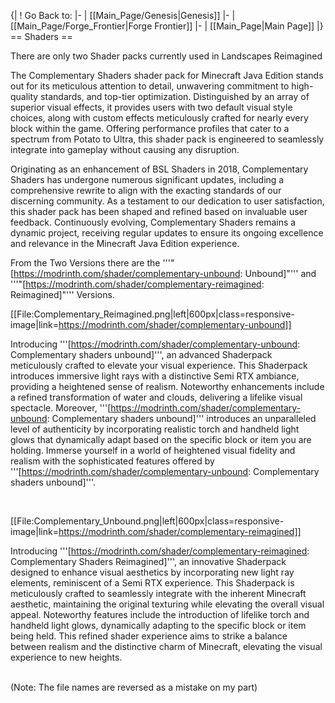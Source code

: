 {|
! Go Back to:
|-
| [[Main_Page/Genesis|Genesis]]
|-
| [[Main_Page/Forge_Frontier|Forge Frontier]]
|-
| [[Main_Page|Main Page]]
|}
== Shaders ==

There are only two Shader packs currently used in Landscapes Reimagined

The Complementary Shaders shader pack for Minecraft Java Edition stands out for its meticulous attention to detail, unwavering commitment to high-quality standards, and top-tier optimization. Distinguished by an array of superior visual effects, it provides users with two default visual style choices, along with custom effects meticulously crafted for nearly every block within the game. Offering performance profiles that cater to a spectrum from Potato to Ultra, this shader pack is engineered to seamlessly integrate into gameplay without causing any disruption.

Originating as an enhancement of BSL Shaders in 2018, Complementary Shaders has undergone numerous significant updates, including a comprehensive rewrite to align with the exacting standards of our discerning community. As a testament to our dedication to user satisfaction, this shader pack has been shaped and refined based on invaluable user feedback. Continuously evolving, Complementary Shaders remains a dynamic project, receiving regular updates to ensure its ongoing excellence and relevance in the Minecraft Java Edition experience.

From the Two Versions there are the '''"<span class="plainlinks">[https://modrinth.com/shader/complementary-unbound: Unbound]</span>"''' and '''"<span class="plainlinks">[https://modrinth.com/shader/complementary-reimagined: Reimagined]</span>"''' Versions. 

[[File:Complementary_Reimagined.png|left|600px|class=responsive-image|link=https://modrinth.com/shader/complementary-unbound]]

Introducing '''<span class="plainlinks">[https://modrinth.com/shader/complementary-unbound: Complementary shaders unbound]</span>''', an advanced Shaderpack meticulously crafted to elevate your visual experience. This Shaderpack introduces immersive light rays with a distinctive Semi RTX ambiance, providing a heightened sense of realism. Noteworthy enhancements include a refined transformation of water and clouds, delivering a lifelike visual spectacle. Moreover, '''<span class="plainlinks">[https://modrinth.com/shader/complementary-unbound: Complementary shaders unbound]</span>''' introduces an unparalleled level of authenticity by incorporating realistic torch and handheld light glows that dynamically adapt based on the specific block or item you are holding. Immerse yourself in a world of heightened visual fidelity and realism with the sophisticated features offered by '''<span class="plainlinks">[https://modrinth.com/shader/complementary-unbound: Complementary shaders unbound]</span>'''.

<br clear=all>

[[File:Complementary_Unbound.png|left|600px|class=responsive-image|link=https://modrinth.com/shader/complementary-reimagined]] 

Introducing '''<span class="plainlinks">[https://modrinth.com/shader/complementary-reimagined: Complementary Shaders Reimagined]</span>''', an innovative Shaderpack designed to enhance visual aesthetics by incorporating new light ray elements, reminiscent of a Semi RTX experience. This Shaderpack is meticulously crafted to seamlessly integrate with the inherent Minecraft aesthetic, maintaining the original texturing while elevating the overall visual appeal. Noteworthy features include the introduction of lifelike torch and handheld light glows, dynamically adapting to the specific block or item being held. This refined shader experience aims to strike a balance between realism and the distinctive charm of Minecraft, elevating the visual experience to new heights.

<br clear=all>
(Note: The file names are reversed as a mistake on my part)
